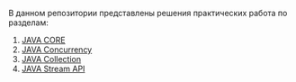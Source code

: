 В данном репозитории представлены решения практических работа по разделам:
1) [JAVA CORE](https://github.com/SQroller/JavaCodePractical/tree/main/src/JavaCore)
2) [JAVA Concurrency](https://github.com/SQroller/JavaCodePractical/tree/main/src/JavaConcurrency)
3) [JAVA Collection](https://github.com/SQroller/JavaCodePractical/tree/main/src/JavaCollection)
4) [JAVA Stream API](https://github.com/SQroller/JavaCodePractical/tree/main/src/JavaConcurrency)
